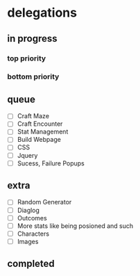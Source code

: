 # delegations

## in progress

### top priority

### bottom priority

## queue
- [ ] Craft Maze
- [ ] Craft Encounter
- [ ] Stat Management
- [ ] Build Webpage
- [ ] CSS
- [ ] Jquery
- [ ] Sucess, Failure Popups
## extra
- [ ] Random Generator
- [ ] Diaglog
- [ ] Outcomes
- [ ] More stats like being posioned and such
- [ ] Characters
- [ ] Images
## completed
